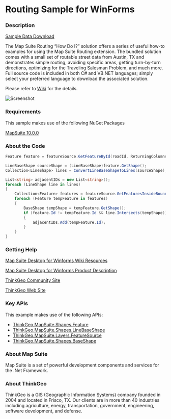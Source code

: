 # Routing Sample for WinForms

### Description

[Sample Data Download](http://wiki.thinkgeo.com/wiki/_media/routing/routing_howdoi_samples_data.zip)

The Map Suite Routing “How Do I?” solution offers a series of useful how-to examples for using the Map Suite Routing extension. The bundled solution comes with a small set of routable street data from Austin, TX and demonstrates simple routing, avoiding specific areas, getting turn-by-turn directions, optimizing for the Traveling Salesman Problem, and much more. Full source code is included in both C# and VB.NET languages; simply select your preferred language to download the associated solution.

Please refer to [Wiki](http://wiki.thinkgeo.com/wiki/map_suite_desktop_for_winforms) for the details.

![Screenshot](https://github.com/ThinkGeo/RoutingSample-ForWinForms/blob/master/ScreenShot.png)

### Requirements
This sample makes use of the following NuGet Packages

[MapSuite 10.0.0](https://www.nuget.org/packages?q=ThinkGeo)

### About the Code
```csharp
Feature feature = featureSource.GetFeatureById(roadId, ReturningColumnsType.NoColumns);

LineBaseShape sourceShape = (LineBaseShape)feature.GetShape();
Collection<LineShape> lines = ConvertLineBaseShapeToLines(sourceShape);

List<string> adjacentIDs = new List<string>();
foreach (LineShape line in lines)
{
    Collection<Feature> features = featureSource.GetFeaturesInsideBoundingBox(line.GetBoundingBox(), ReturningColumnsType.NoColumns);
    foreach (Feature tempFeature in features)
    {
        BaseShape tempShape = tempFeature.GetShape();
        if (feature.Id != tempFeature.Id && line.Intersects(tempShape))
        {
            adjacentIDs.Add(tempFeature.Id);
        }
    }
}
```
### Getting Help

[Map Suite Desktop for Winforms Wiki Resources](http://wiki.thinkgeo.com/wiki/map_suite_desktop_for_winforms)

[Map Suite Desktop for Winforms Product Description](https://thinkgeo.com/ui-controls#desktop-platforms)

[ThinkGeo Community Site](http://community.thinkgeo.com/)

[ThinkGeo Web Site](http://www.thinkgeo.com)

### Key APIs
This example makes use of the following APIs:

- [ThinkGeo.MapSuite.Shapes.Feature](http://wiki.thinkgeo.com/wiki/api/thinkgeo.mapsuite.shapes.feature)
- [ThinkGeo.MapSuite.Shapes.LineBaseShape](http://wiki.thinkgeo.com/wiki/api/thinkgeo.mapsuite.shapes.linebaseshape)
- [ThinkGeo.MapSuite.Layers.FeatureSource](http://wiki.thinkgeo.com/wiki/api/thinkgeo.mapsuite.layers.featuresource)
- [ThinkGeo.MapSuite.Shapes.BaseShape](http://wiki.thinkgeo.com/wiki/api/thinkgeo.mapsuite.shapes.baseshape)

### About Map Suite
Map Suite is a set of powerful development components and services for the .Net Framework.

### About ThinkGeo
ThinkGeo is a GIS (Geographic Information Systems) company founded in 2004 and located in Frisco, TX. Our clients are in more than 40 industries including agriculture, energy, transportation, government, engineering, software development, and defense.
